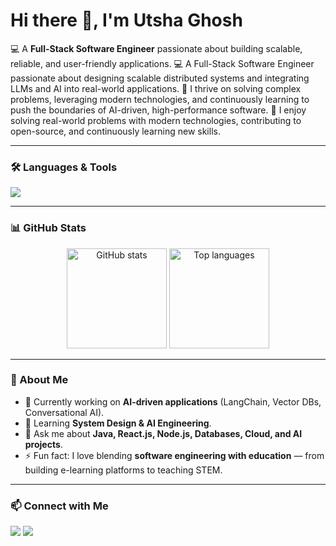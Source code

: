 # Hi there 👋, I'm Utsha Ghosh  

💻 A **Full-Stack Software Engineer** passionate about building scalable, reliable, and user-friendly applications. 
💻 A Full-Stack Software Engineer passionate about designing scalable distributed systems and integrating LLMs and AI into real-world applications.
🚀 I thrive on solving complex problems, leveraging modern technologies, and continuously learning to push the boundaries of AI-driven, high-performance software.
🚀 I enjoy solving real-world problems with modern technologies, contributing to open-source, and continuously learning new skills.  

---

### 🛠️ Languages & Tools
<p align="left">
  <img src="https://skillicons.dev/icons?i=html,css,js,ts,react,nextjs,nodejs,express,java,mysql,mongodb,aws,docker,kubernetes,git,figma&perline=8" />
</p>

---

### 📊 GitHub Stats
<p align="center">
  <img src="https://github-readme-stats.vercel.app/api?username=Utsaghosh15&show_icons=true&theme=tokyonight" alt="GitHub stats" height="160"/>
  <img src="https://github-readme-stats.vercel.app/api/top-langs/?username=Utsaghosh15&layout=compact&theme=tokyonight" alt="Top languages" height="160"/>
</p>

---

### 🌱 About Me
- 🔭 Currently working on **AI-driven applications** (LangChain, Vector DBs, Conversational AI).  
- 🌱 Learning **System Design & AI Engineering**.  
- 💬 Ask me about **Java, React.js, Node.js, Databases, Cloud, and AI projects**.  
- ⚡ Fun fact: I love blending **software engineering with education** — from building e-learning platforms to teaching STEM.  

---

### 📫 Connect with Me
<p align="left">
  <a href="https://www.linkedin.com/in/utsha-ghosh" target="_blank"><img src="https://img.shields.io/badge/LinkedIn-blue?logo=linkedin&logoColor=white" /></a>
  <a href="mailto:utsaghosh2024@gmail.com"><img src="https://img.shields.io/badge/Gmail-red?logo=gmail&logoColor=white" /></a>
  </a>
</p>
